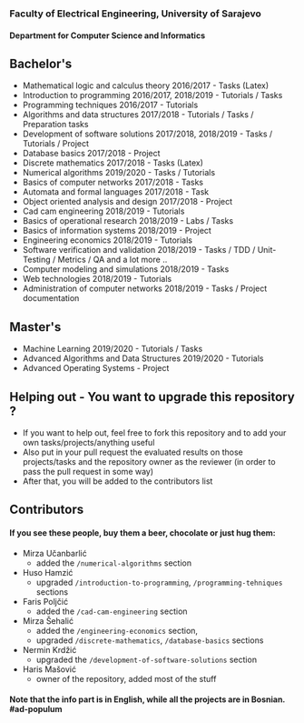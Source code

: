 ### Faculty of Electrical Engineering, University of Sarajevo
#### Department for Computer Science and Informatics

## Bachelor's
- Mathematical logic and calculus theory 2016/2017 - Tasks (Latex)
- Introduction to programming 2016/2017, 2018/2019 - Tutorials / Tasks
- Programming techniques 2016/2017 - Tutorials
- Algorithms and data structures 2017/2018 - Tutorials / Tasks / Preparation tasks
- Development of software solutions 2017/2018, 2018/2019  - Tasks / Tutorials / Project
- Database basics 2017/2018 - Project
- Discrete mathematics 2017/2018 - Tasks (Latex)
- Numerical algorithms 2019/2020 - Tasks / Tutorials 
- Basics of computer networks 2017/2018 - Tasks
- Automata and formal languages 2017/2018 - Task
- Object oriented analysis and design 2017/2018 - Project
- Cad cam engineering 2018/2019 - Tutorials
- Basics of operational research 2018/2019 - Labs / Tasks
- Basics of information systems 2018/2019 - Project
- Engineering economics 2018/2019 - Tutorials
- Software verification and validation 2018/2019 - Tasks / TDD / Unit-Testing / Metrics / QA and a lot more ..
- Computer modeling and simulations 2018/2019 - Tasks
- Web technologies 2018/2019 - Tutorials
- Administration of computer networks 2018/2019 - Tasks / Project documentation

## Master's
- Machine Learning 2019/2020 - Tutorials / Tasks
- Advanced Algorithms and Data Structures 2019/2020 - Tutorials
- Advanced Operating Systems - Project


## Helping out - You want to upgrade this repository ?
- If you want to help out, feel free to fork this repository and to add your own tasks/projects/anything useful
- Also put in your pull request the evaluated results on those projects/tasks and the repository owner as the reviewer (in order to pass the pull request in some way)
- After that, you will be added to the contributors list

## Contributors
#### If you see these people, buy them a beer, chocolate or just hug them:
- Mirza Učanbarlić
  - added the `/numerical-algorithms` section
- Huso Hamzić 
  - upgraded `/introduction-to-programming`, `/programming-tehniques` sections
- Faris Poljčić 
  - added the `/cad-cam-engineering` section
- Mirza Šehalić 
  - added the `/engineering-economics` section, 
  - upgraded `/discrete-mathematics`, `/database-basics` sections
- Nermin Krdžić 
  - upgraded the `/development-of-software-solutions` section
- Haris Mašović 
  - owner of the repository, added most of the stuff

#### Note that the info part is in English, while all the projects are in Bosnian. #ad-populum
